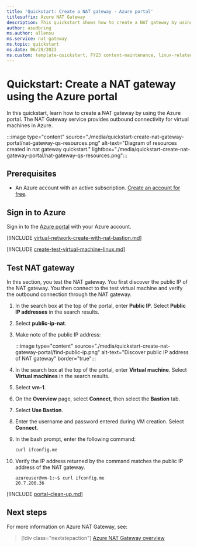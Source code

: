 ```yaml
---
title: 'Quickstart: Create a NAT gateway - Azure portal'
titlesuffix: Azure NAT Gateway
description: This quickstart shows how to create a NAT gateway by using the Azure portal.
author: asudbring
ms.author: allensu
ms.service: nat-gateway
ms.topic: quickstart 
ms.date: 06/20/2023
ms.custom: template-quickstart, FY23 content-maintenance, linux-related-content
---
```


# Quickstart: Create a NAT gateway using the Azure portal

In this quickstart, learn how to create a NAT gateway by using the Azure portal. The NAT Gateway service provides outbound connectivity for virtual machines in Azure.

:::image type="content" source="./media/quickstart-create-nat-gateway-portal/nat-gateway-qs-resources.png" alt-text="Diagram of resources created in nat gateway quickstart." lightbox="./media/quickstart-create-nat-gateway-portal/nat-gateway-qs-resources.png":::

## Prerequisites

- An Azure account with an active subscription. [Create an account for free](https://azure.microsoft.com/free/?WT.mc_id=A261C142F).

## Sign in to Azure

Sign in to the [Azure portal](https://portal.azure.com) with your Azure account.

[!INCLUDE [virtual-network-create-with-nat-bastion.md](../../includes/virtual-network-create-with-nat-bastion.md)]

[!INCLUDE [create-test-virtual-machine-linux.md](~/reusable-content/ce-skilling/azure/includes/create-test-virtual-machine-linux.md)]

## Test NAT gateway

In this section, you test the NAT gateway. You first discover the public IP of the NAT gateway. You then connect to the test virtual machine and verify the outbound connection through the NAT gateway.
    
1. In the search box at the top of the portal, enter **Public IP**. Select **Public IP addresses** in the search results.

1. Select **public-ip-nat**.

1. Make note of the public IP address:

    :::image type="content" source="./media/quickstart-create-nat-gateway-portal/find-public-ip.png" alt-text="Discover public IP address of NAT gateway" border="true":::

1. In the search box at the top of the portal, enter **Virtual machine**. Select **Virtual machines** in the search results.

1. Select **vm-1**.

1. On the **Overview** page, select **Connect**, then select the **Bastion** tab.

1. Select **Use Bastion**.

1. Enter the username and password entered during VM creation. Select **Connect**.

1. In the bash prompt, enter the following command:

    ```bash
    curl ifconfig.me
    ```

1. Verify the IP address returned by the command matches the public IP address of the NAT gateway.

    ```output
    azureuser@vm-1:~$ curl ifconfig.me
    20.7.200.36
    ```

[!INCLUDE [portal-clean-up.md](~/reusable-content/ce-skilling/azure/includes/portal-clean-up.md)]

## Next steps

For more information on Azure NAT Gateway, see:
> [!div class="nextstepaction"]
> [Azure NAT Gateway overview](nat-overview.md)
